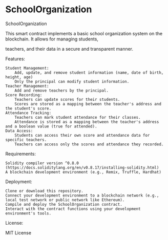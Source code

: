 
# SchoolOrganization
SchoolOrganization

This smart contract implements a basic school organization system on the blockchain. It allows for managing students,

 teachers, and their data in a secure and transparent manner.

Features:

    Student Management:
        Add, update, and remove student information (name, date of birth, height, age)
        Only the principal can modify student information.
    Teacher Management:
        Add and remove teachers by the principal.
    Score Recording:
        Teachers can update scores for their students.
        Scores are stored as a mapping between the teacher's address and the student's score.
    Attendance Tracking:
        Teachers can mark student attendance for their classes.
        Attendance is stored as a mapping between the teacher's address and a boolean value (true for attended).
    Data Access:
        Students can access their own score and attendance data for specific teachers.
        Teachers can access only the scores and attendance they recorded.

Requirements:

    Solidity compiler version ^0.8.0 (https://docs.soliditylang.org/en/v0.8.17/installing-solidity.html)
    A blockchain development environment (e.g., Remix, Truffle, Hardhat)

Deployment:

    Clone or download this repository.
    Connect your development environment to a blockchain network (e.g., local test network or public network like Ethereum).
    Compile and deploy the SchoolOrganization contract.
    Interact with the contract functions using your development environment's tools.

License:

MIT License
